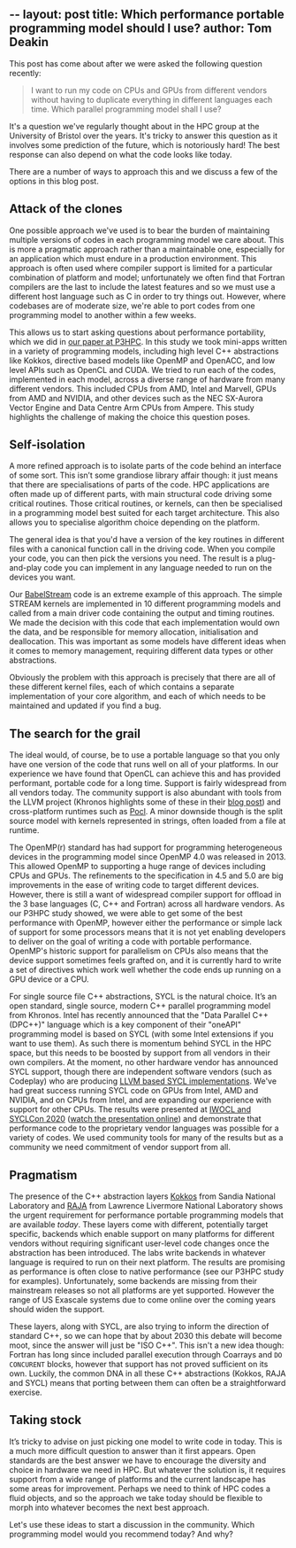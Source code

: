 --
layout: post
title: Which performance portable programming model should I use?
author: Tom Deakin
---

This post has come about after we were asked the following question recently:

> I want to run my code on CPUs and GPUs from different vendors without having to duplicate everything in different languages each time. Which parallel programming model shall I use?

It's a question we've regularly thought about in the HPC group at the University of Bristol over the years.
It's tricky to answer this question as it involves some prediction of the future, which is notoriously hard!
The best response can also depend on what the code looks like today.

There are a number of ways to approach this and we discuss a few of the options in this blog post.

## Attack of the clones

One possible approach we've used is to bear the burden of maintaining multiple versions of codes in each programming model we care about.
This is more a pragmatic approach rather than a maintainable one, especially for an application which must endure in a production environment.
This approach is often used where compiler support is limited for a particular combination of platform and model; unfortunately we often find that Fortran compilers are the last to include the latest features and so we must use a different host language such as C in order to try things out.
However, where codebases are of moderate size, we're able to port codes from one programming model to another within a few weeks.

This allows us to start asking questions about performance portability, which we did in [our paper at P3HPC](https://conferences.computer.org/sc19w/2019/pdfs/P3HPC2019-4EEo872AT37XFNn0hNAzRv/28Dv6zrZOx4Ed9bIsN7Le2/6QPaLH6KpgoskTkAyLU1vj.pdf).
In this study we took mini-apps written in a variety of programming models, including high level C++ abstractions like Kokkos, directive based models like OpenMP and OpenACC, and low level APIs such as OpenCL and CUDA.
We tried to run each of the codes, implemented in each model, across a diverse range of hardware from many different vendors.
This included CPUs from AMD, Intel and Marvell, GPUs from AMD and NVIDIA, and other devices such as the NEC SX-Aurora Vector Engine and Data Centre Arm CPUs from Ampere.
This study highlights the challenge of making the choice this question poses.


## Self-isolation

A more refined approach is to isolate parts of the code behind an interface of some sort.
This isn’t some grandiose library affair though: it just means that there are specialisations of parts of the code.
HPC applications are often made up of different parts, with main structural code driving some critical routines.
Those critical routines, or kernels, can then be specialised in a programming model best suited for each target architecture.
This also allows you to specialise algorithm choice depending on the platform.

The general idea is that you'd have a version of the key routines in different files with a canonical function call in the driving code.
When you compile your code, you can then pick the versions you need.
The result is a plug-and-play code you can implement in any language needed to run on the devices you want.

Our [BabelStream](https://github.com/UoB-HPC/BabelStream) code is an extreme example of this approach.
The simple STREAM kernels are implemented in 10 different programming models and called from a main driver code containing the output and timing routines.
We made the decision with this code that each implementation would own the data, and be responsible for memory allocation, initialisation and deallocation.
This was important as some models have different ideas when it comes to memory management, requiring different data types or other abstractions.

Obviously the problem with this approach is precisely that there are all of these different kernel files, each of which contains a separate implementation of your core algorithm,
and each of which needs to be maintained and updated if you find a bug.

## The search for the grail

The ideal would, of course, be to use a portable language so that you only have one version of the code that runs well on all of your platforms.
In our experience we have found that OpenCL can achieve this and has provided performant, portable code for a long time.
Support is fairly widespread from all vendors today.
The community support is also abundant with tools from the LLVM project (Khronos highlights some of these in their [blog post](https://www.khronos.org/blog/new-and-enhanced-opencl-open-source-tools-resources)) and cross-platform runtimes such as [Pocl](http://portablecl.org).
A minor downside though is the split source model with kernels represented in strings, often loaded from a file at runtime.

The OpenMP(r) standard has had support for programming heterogeneous devices in the programming model since OpenMP 4.0 was released in 2013. 
This allowed OpenMP to supporting a huge range of devices including CPUs and GPUs.
The refinements to the specification in 4.5 and 5.0 are big improvements in the ease of writing code to target different devices.
However, there is still a want of widespread compiler support for offload in the 3 base languages (C, C++ and Fortran) across all hardware vendors.
As our P3HPC study showed, we were able to get some of the best performance with OpenMP, however either the performance or simple lack of support for some processors means that it is not yet enabling developers to deliver on the goal of writing a code with portable performance.
OpenMP's historic support for parallelism on CPUs also means that the device support sometimes feels grafted on, and it is currently hard to write a set of directives which work well whether the code ends up running on a GPU device or a CPU.

For single source file C++ abstractions, SYCL is the natural choice.
It’s an open standard, single source, modern C++ parallel programming model from Khronos.
Intel has recently announced that  the "Data Parallel C++ (DPC++)" language which is a key component of their "oneAPI" programming model is based on SYCL (with some Intel extensions if you want to use them).
As such there is momentum behind SYCL in the HPC space, but this needs to be boosted by support from all vendors in their own compilers.
At the moment, no other hardware vendor has announced SYCL support, though there are independent software vendors (such as Codeplay) who are producing [LLVM based SYCL implementations](https://codeplay.com/portal/02-03-20-codeplay-contribution-to-dpcpp-brings-sycl-support-for-nvidia-gpus).
We've had great success running SYCL code on GPUs from Intel, AMD and NVIDIA, and on CPUs from Intel, and are expanding our experience with support for other CPUs.
The results were presented at [IWOCL and SYCLCon 2020](https://dl.acm.org/doi/abs/10.1145/3388333.3388643) ([watch the presentation online](https://youtu.be/5W6SsreZ3ew)) and demonstrate that performance code to the proprietary vendor languages was possible for a variety of codes.
We used community tools for many of the results but as a community we need commitment of vendor support from all.


## Pragmatism

The presence of the C++ abstraction layers [Kokkos](https://github.com/kokkos/kokkos) from Sandia National Laboratory and [RAJA](https://github.com/LLNL/RAJA) from Lawrence Livermore National Laboratory shows the urgent requirement for performance portable programming models that are available *today*.
These layers come with different, potentially target specific, backends which enable support on many platforms for different vendors without requiring significant user-level code changes once the abstraction has been introduced.
The labs write backends in whatever language is required to run on their next platform.
The results are promising as performance is often close to native performance (see our P3HPC study for examples).
Unfortunately, some backends are missing from their mainstream releases so not all platforms are yet supported. However the range of US Exascale systems due to come online over the coming years should widen the support.

These layers, along with SYCL, are also trying to inform the direction of standard C++, so we can hope that by about 2030 this debate will become moot, since the answer will just be "ISO C++".
This isn't a new idea though: Fortran has long since included parallel execution through Coarrays and `DO CONCURENT` blocks, however that support has not proved sufficient on its own.
Luckily, the common DNA in all these C++ abstractions (Kokkos, RAJA and SYCL) means that porting between them can often be a straightforward exercise.


## Taking stock

It’s tricky to advise on just picking one model to write code in today.
This is a much more difficult question to answer than it first appears.
Open standards are the best answer we have to encourage the diversity and choice in hardware we need in HPC.
But whatever the solution is, it requires support from a wide range of platforms and the current landscape has some areas for improvement.
Perhaps we need to think of HPC codes a fluid objects, and so the approach we take today should be flexible to morph into whatever becomes the next best approach.

Let's use these ideas to start a discussion in the community.
Which programming model would you recommend today? And why?


